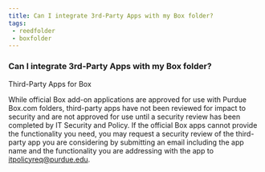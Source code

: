 ```yaml
---
title: Can I integrate 3rd-Party Apps with my Box folder?
tags:
 - reedfolder
 - boxfolder
---
```


### Can I integrate 3rd-Party Apps with my Box folder?

Third-Party Apps for Box

While official Box add-on applications are approved for use with Purdue Box.com folders, third-party apps have not been reviewed for impact to security and are not approved for use until a security review has been completed by IT Security and Policy. If the official Box apps cannot provide the functionality you need, you may request a security review of the third-party app you are considering by submitting an email including the app name and the functionality you are addressing with the app to itpolicyreq@purdue.edu.

